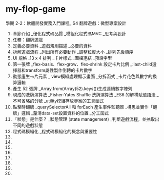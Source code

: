 # my-flop-game
<p>學期 2-2：軟體開發實務入門課程_ S4 翻牌遊戲：微型專案設計</p>
<ol>
<li>章節介紹 _優化程式碼品質 _模組化程式碼MVC _思考與設計</li>
<li>任務：翻牌遊戲</li>
<li>定義必要資料 _遊戲規則描述 _必要的資料</li>
<li>拆解遊戲流程 _列出所有必要動作 _調整粒度大小 _排列先後順序</li>
<li>UI 規格 _13 x 4 排列 _卡片樣式 _圖檔連結 _預設字型 </li>
<li>第一張牌 _flex-basis、flex-grow、flex-shrink 設定卡片比例 _:last-child選擇器和transform屬性製作倒轉的卡片數字</li>
<li>動態產生卡片元素 _ view模組處理顯示畫面 _分拆函式 _卡片花色與數字的換算邏輯</li>
<li>產生 52 張牌 _Array.from(Array(52).keys())生成連續數字陣列</li>
<li>現成的洗牌演算法 _Fisher-Yates Shuffle 洗牌演算法 _ES6 的解構賦值語法 _不可省略的分號 _utility模組存放專案的工具函式</li>
<li>點擊時翻牌 _querySelectorAll 和 forEach 產生事件監聽器 _構思並實作「翻牌」邏輯 _釐清data-set設置資料的位置 _分工函式</li>
<li>「狀態」是什麼？ _狀態管理 (state management) _判斷遊戲流程，並抽取出不同的遊戲狀態</li>
<li>程式碼模組化 _程式碼模組化的概念與重要性</li>
<li></li>
<li></li>
<li></li>
<li></li>
<li></li>
<li></li>
<li></li>
<li></li>
</ol>
